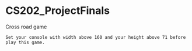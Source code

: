 # CS202_ProjectFinals
Cross road game
```
Set your console with width above 160 and your height above 71 before play this game.
